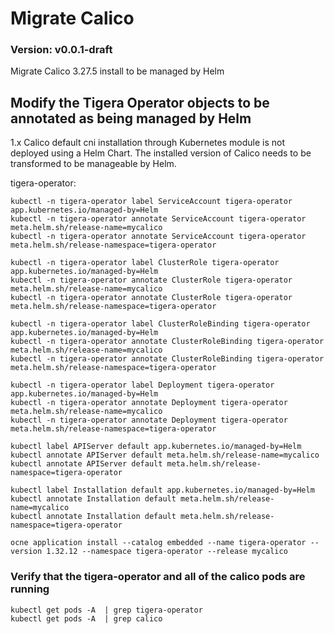 # Migrate Calico

### Version: v0.0.1-draft

Migrate Calico 3.27.5 install to be managed by Helm

## Modify the Tigera Operator objects to be annotated as being managed by Helm

1.x Calico default cni installation through Kubernetes module is not deployed using a Helm Chart.
The installed version of Calico needs to be transformed to be manageable by Helm.

tigera-operator:
```text
kubectl -n tigera-operator label ServiceAccount tigera-operator app.kubernetes.io/managed-by=Helm
kubectl -n tigera-operator annotate ServiceAccount tigera-operator meta.helm.sh/release-name=mycalico
kubectl -n tigera-operator annotate ServiceAccount tigera-operator meta.helm.sh/release-namespace=tigera-operator

kubectl -n tigera-operator label ClusterRole tigera-operator app.kubernetes.io/managed-by=Helm
kubectl -n tigera-operator annotate ClusterRole tigera-operator meta.helm.sh/release-name=mycalico
kubectl -n tigera-operator annotate ClusterRole tigera-operator meta.helm.sh/release-namespace=tigera-operator

kubectl -n tigera-operator label ClusterRoleBinding tigera-operator app.kubernetes.io/managed-by=Helm
kubectl -n tigera-operator annotate ClusterRoleBinding tigera-operator meta.helm.sh/release-name=mycalico
kubectl -n tigera-operator annotate ClusterRoleBinding tigera-operator meta.helm.sh/release-namespace=tigera-operator

kubectl -n tigera-operator label Deployment tigera-operator app.kubernetes.io/managed-by=Helm
kubectl -n tigera-operator annotate Deployment tigera-operator meta.helm.sh/release-name=mycalico
kubectl -n tigera-operator annotate Deployment tigera-operator meta.helm.sh/release-namespace=tigera-operator

kubectl label APIServer default app.kubernetes.io/managed-by=Helm
kubectl annotate APIServer default meta.helm.sh/release-name=mycalico
kubectl annotate APIServer default meta.helm.sh/release-namespace=tigera-operator

kubectl label Installation default app.kubernetes.io/managed-by=Helm
kubectl annotate Installation default meta.helm.sh/release-name=mycalico
kubectl annotate Installation default meta.helm.sh/release-namespace=tigera-operator
```

```text
ocne application install --catalog embedded --name tigera-operator --version 1.32.12 --namespace tigera-operator --release mycalico
```

### Verify that the tigera-operator and all of the calico pods are running 

```text
kubectl get pods -A  | grep tigera-operator
kubectl get pods -A  | grep calico
```
